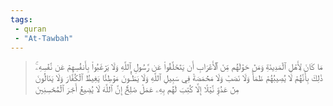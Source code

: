 ```yaml
---
tags: 
 - quran 
 - "At-Tawbah"
---
```


> مَا كَانَ لِأَهۡلِ ٱلۡمَدِينَةِ وَمَنۡ حَوۡلَهُم مِّنَ ٱلۡأَعۡرَابِ أَن يَتَخَلَّفُواْ عَن رَّسُولِ ٱللَّهِ وَلَا يَرۡغَبُواْ بِأَنفُسِهِمۡ عَن نَّفۡسِهِۦۚ ذَٰلِكَ بِأَنَّهُمۡ لَا يُصِيبُهُمۡ ظَمَأٞ وَلَا نَصَبٞ وَلَا مَخۡمَصَةٞ فِي سَبِيلِ ٱللَّهِ وَلَا يَطَـُٔونَ مَوۡطِئٗا يَغِيظُ ٱلۡكُفَّارَ وَلَا يَنَالُونَ مِنۡ عَدُوّٖ نَّيۡلًا إِلَّا كُتِبَ لَهُم بِهِۦ عَمَلٞ صَٰلِحٌۚ إِنَّ ٱللَّهَ لَا يُضِيعُ أَجۡرَ ٱلۡمُحۡسِنِينَ
